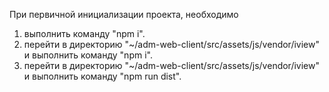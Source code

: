 При первичной инициализации проекта, необходимо
1. выполнить команду "npm i".
2. перейти в директорию "~/adm-web-client/src/assets/js/vendor/iview" и выполнить команду "npm i".
3. перейти в директорию "~/adm-web-client/src/assets/js/vendor/iview" и выполнить команду "npm run dist".
